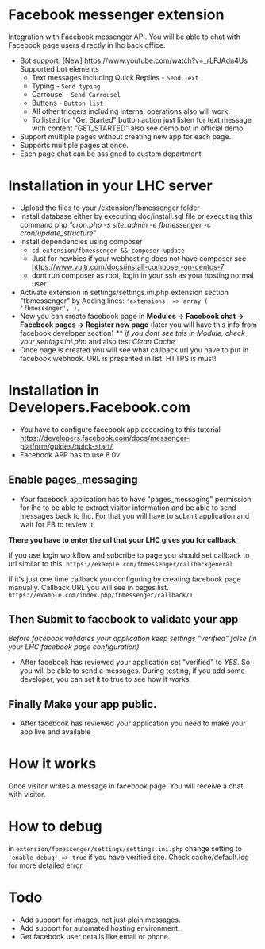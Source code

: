 # Facebook messenger extension
Integration with Facebook messenger API. You will be able to chat with Facebook page users directly in lhc back office.
 * Bot support. [New] https://www.youtube.com/watch?v=_rLPJAdn4Us Supported bot elements
    * Text messages including Quick Replies - `Send Text`
    * Typing - `Send typing`
    * Carrousel - `Send Carrousel`
    * Buttons - `Button list`
    * All other triggers including internal operations also will work.
    * To listed for "Get Started" button action just listen for text message with content "GET_STARTED" also see demo bot in official demo.
 * Support multiple pages without creating new app for each page.
 * Supports multiple pages at once.
 * Each page chat can be assigned to custom department.

# Installation in your LHC server
* Upload the files to your /extension/fbmessenger folder
* Install database either by executing doc/install.sql file or executing this command php _"cron.php -s site_admin -e fbmessenger -c cron/update_structure"_
* Install dependencies using composer
    * `cd extension/fbmessenger && composer update`
    * Just for newbies if your webhosting does not have composer see https://www.vultr.com/docs/install-composer-on-centos-7
    * dont run composer as root, login in your ssh as your hosting normal user.
* Activate extension in settings/settings.ini.php extension section "fbmessenger" by Adding lines: 
<code>'extensions' =>  array (  'fbmessenger',  ),	</code> 
* Now you can create facebook page in **Modules -> Facebook chat -> Facebook pages -> Register new page** (later you will have this info from facebook developer section) 
** _if you dont see this in Module, check your settings.ini.php_ and also test _Clean Cache_
* Once page is created you will see what callback url you have to put in facebook webhook. URL is presented in list. HTTPS is must!

# Installation in Developers.Facebook.com

 * You have to configure facebook app according to this tutorial https://developers.facebook.com/docs/messenger-platform/guides/quick-start/
 * Facebook APP has to use 8.0v
 
## Enable pages_messaging
* Your facebook application has to have "pages_messaging" permission for lhc to be able to extract visitor information and be able to send messages back to lhc. For that you will have to submit application and wait for FB to review it.

**There you have to enter the url that your LHC gives you for callback**

If you use login workflow and subcribe to page you should set callback to url similar to this.
`https://example.com/fbmessenger/callbackgeneral`
 
If it's just one time callback you configuring by creating facebook page manually. Callback URL you will see in pages list.
`https://example.com/index.php/fbmessenger/callback/1`
 
 
## Then Submit to facebook to validate your app
*Before facebook validates your application keep settings "verified" false (in your LHC facebook page configuration)*
* After facebook has reviewed your application set "verified" to *YES*. So you will be able to send a messages. During testing, if you add some developer, you can set it to true to see how it works.
 
 ## Finally Make your app public. 
 * After facebook has reviewed your application you need to make your app live and available
 
# How it works
Once visitor writes a message in facebook page. You will receive a chat with visitor.

# How to debug
in <code>extension/fbmessenger/settings/settings.ini.php</code> change setting to <code>'enable_debug' => true</code> if you have verified site. Check cache/default.log for more detailed error.

# Todo
 * Add support for images, not just plain messages.
 * Add support for automated hosting environment.
 * Get facebook user details like email or phone.
